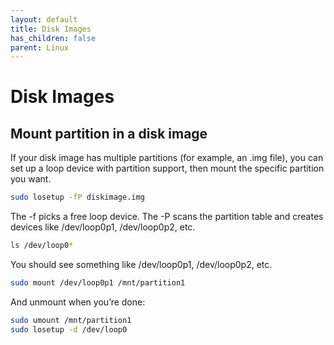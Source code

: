 ```yaml
---
layout: default
title: Disk Images
has_children: false
parent: Linux
---
```


# Disk Images

## Mount partition in a disk image

If your disk image has multiple partitions (for example, an .img file), you can set up a loop device with partition support, then mount the specific partition you want.

```bash
sudo losetup -fP diskimage.img
```

The -f picks a free loop device.
The -P scans the partition table and creates devices like /dev/loop0p1, /dev/loop0p2, etc.

```bash
ls /dev/loop0*
```

You should see something like /dev/loop0p1, /dev/loop0p2, etc.

```bash
sudo mount /dev/loop0p1 /mnt/partition1
```

And unmount when you’re done:
```bash
sudo umount /mnt/partition1
sudo losetup -d /dev/loop0
```








